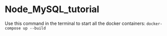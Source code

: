 # Node_MySQL_tutorial

Use this command in the terminal to start all the docker containers:
`docker-compose up --build`
